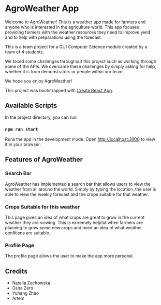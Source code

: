 # AgroWeather App

Welcome to AgroWeather! This is a weather app made for farmers and anyone who is interested in the agriculture world. This app focuses providing farmers with the weather resources they need to improve yield and to help with preparations using the forecast.

This is a team project for a GUI Computer Science module created by a team of 4 students.

We faced some challenges throughout this project such as working through some of the APIs. We overcame these challenges by simply asking for help, whether it is from demonstrators or people within our team.

We hope you enjoy AgroWeather!

This project was bootstrapped with [Create React App](https://github.com/facebook/create-react-app).

## Available Scripts

In the project directory, you can run:

### `npm run start`
Runs the app in the development mode.
Open [http://localhost:3000](http://localhost:3000) to view it in your browser.

## Features of AgroWeather
### Search Bar
AgroWeather has implemented a search bar that allows users to view the weather from all around the world. Simply by typing the location, the user is able to view the weekly forecast and the crops suitable for that weather.

### Crops Suitable for this weather
This page gives an idea of what crops are great to grow in the current weather they are viewing. This is extremely helpful when farmers are planning to grow some new crops and need an idea of what weather confitions are suitable.

### Profile Page
The profile page allows the user to make the app more personal. 


## Credits
* Natalia Zuchowska
* Dana Zerti
* Yuhang Zhao
* Artem 
